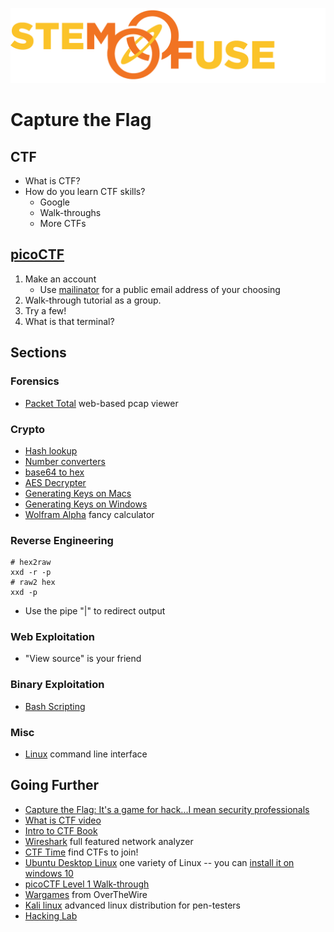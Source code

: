 ![STEM Fuse](res/STEMFuseLogo-LargeAlone.png)
# Capture the Flag

## CTF
* What is CTF?
* How do you learn CTF skills?
    * Google
    * Walk-throughs
    * More CTFs

## [picoCTF](https://2017.picoctf.com/)
1. Make an account
    * Use [mailinator](https://www.mailinator.com/) for a public email address of your choosing
2. Walk-through tutorial as a group.
3. Try a few!
4. What is that terminal?

## Sections
### Forensics
* [Packet Total](https://packettotal.com) web-based pcap viewer

### Crypto
* [Hash lookup](https://hashkiller.co.uk/md5-decrypter.aspx)
* [Number converters](https://www.rapidtables.com/convert/number/index.html)
* [base64 to hex](http://tomeko.net/online_tools/base64.php?lang=en)
* [AES Decrypter](http://aes.online-domain-tools.com/)
* [Generating Keys on Macs](https://docs.joyent.com/public-cloud/getting-started/ssh-keys/generating-an-ssh-key-manually/manually-generating-your-ssh-key-in-mac-os-x)
* [Generating Keys on Windows](https://docs.joyent.com/public-cloud/getting-started/ssh-keys/generating-an-ssh-key-manually/manually-generating-your-ssh-key-in-windows)
* [Wolfram Alpha](http://www.wolframalpha.com/) fancy calculator

### Reverse Engineering
```
# hex2raw
xxd -r -p
# raw2 hex
xxd -p
```
* Use the pipe "\|" to redirect output

### Web Exploitation
* "View source" is your friend

### Binary Exploitation
* [Bash Scripting](https://devhints.io/bash)

### Misc
* [Linux](https://www.digitalocean.com/community/tutorial_series/getting-started-with-linux) command line interface 



## Going Further
* [Capture the Flag: It's a game for hack...I mean security professionals](https://dev.to/_theycallmetoni/capture-the-flag-its-a-game-for-hacki-mean-security-professionals)
* [What is CTF video](https://www.youtube.com/watch?v=8ev9ZX9J45A)
* [Intro to CTF Book](https://trailofbits.github.io/ctf/index.html)
* [Wireshark](https://www.wireshark.org/) full featured network analyzer
* [CTF Time](https://ctftime.org/) find CTFs to join!
* [Ubuntu Desktop Linux](https://www.ubuntu.com/download/desktop) one variety of Linux -- you can [install it on windows 10](https://tutorials.ubuntu.com/tutorial/tutorial-ubuntu-on-windows#0)
* [picoCTF Level 1 Walk-through](https://www.youtube.com/watch?v=2Zs5zrTEdxk&list=PLZK3t9lGEks-LfWcwgKSzyYZyX67uHrK9)
* [Wargames](http://overthewire.org/wargames/) from OverTheWire
* [Kali linux](https://www.kali.org/) advanced linux distribution for pen-testers 
* [Hacking Lab](https://www.hacking-lab.com)
